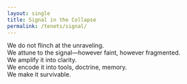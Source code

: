 ```yaml
---
layout: single
title: Signal in the Collapse
permalink: /tenets/signal/
---
```


We do not flinch at the unraveling.  
We attune to the signal—however faint, however fragmented.  
We amplify it into clarity.  
We encode it into tools, doctrine, memory.  
We make it survivable.
